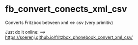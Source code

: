 # fb_convert_conects_xml_csv
Converts Fritzbox between xml &lt;=> csv (very primitiv)

Just do it online: ==> https://soerenj.github.io/fritzbox_phonebook_convert_xml_csv/
